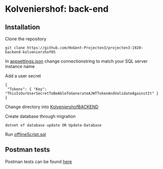 # Kolveniershof: back-end
## Installation
Clone the repository
 ```
 git clone https://github.com/HoGent-Projecten3/projecten3-1920-backend-kolveniershof05
 ```
 In [appsettings.json](KolveniershofBACKEND/appsettings.json) change connectionstring to match your SQL server instance name
 
 Add a user secret
 ```
{
  "Tokens": { "Key": "ThisIsOurUserSecretToBeAbleToGenerateAJWTTokenAndValidateAgainstIt" }
}
 ```
 Change directory into [KolveniershofBACKEND](KolveniershofBACKEND)
 
 Create database through migration
 ```
 dotnet ef database update OR Update-Database
 ```
 Run [offlineScript.sql](offlineScript.sql)
 
 ## Postman tests
 Postman tests can be found [here](Tests.postman_collection.json)
